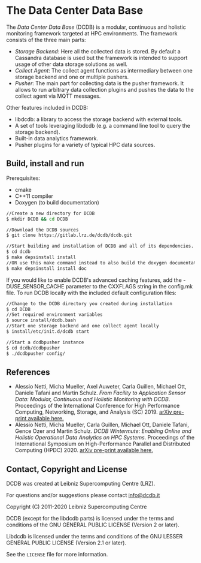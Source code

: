 # The Data Center Data Base

The *Data Center* *Data Base* (DCDB) is a modular, continuous and holistic monitoring framework targeted at HPC environments. The framework consists of the three main parts:

* _Storage_ _Backend_: Here all the collected data is stored. By default a Cassandra database is used but the framework is intended to support usage of other data storage solutions as well.
* _Collect_ _Agent_: The collect agent functions as intermediary between one storage backend and one or multiple pushers.
* _Pusher_: The main part for collecting data is the pusher framework. It allows to run arbitrary data collection plugins and pushes the data to the collect agent via MQTT messages.

Other features included in DCDB:
* libdcdb: a library to access the storage backend with external tools.
* A set of tools leveraging libdcdb (e.g. a command line tool to query the storage backend).
* Built-in data analytics framework.
* Pusher plugins for a variety of typical HPC data sources.

## Build, install and run

Prerequisites:
* cmake
* C++11 compiler
* Doxygen (to build documentation)

```bash
//Create a new directory for DCDB
$ mkdir DCDB && cd DCDB

//Download the DCDB sources
$ git clone https://gitlab.lrz.de/dcdb/dcdb.git

//Start building and installation of DCDB and all of its dependencies.
$ cd dcdb
$ make depsinstall install
//OR use this make command instead to also build the doxygen documentation
$ make depsinstall install doc
```

If you would like to enable DCDB's advanced caching features, add the -DUSE_SENSOR_CACHE parameter to the CXXFLAGS string in the config.mk file. To run DCDB locally with the included default configuration files:

```bash
//Change to the DCDB directory you created during installation
$ cd DCDB
//Set required environment variables
$ source install/dcdb.bash
//Start one storage backend and one collect agent locally
$ install/etc/init.d/dcdb start

//Start a dcdbpusher instance
$ cd dcdb/dcdbpusher
$ ./dcdbpusher config/
```

## References

* Alessio Netti, Micha Mueller, Axel Auweter, Carla Guillen, Michael Ott, Daniele Tafani and Martin Schulz. _From Facility to Application Sensor Data: Modular, Continuous and Holistic Monitoring with DCDB_. Proceedings of the International Conference for High Performance Computing, Networking, Storage, and Analysis (SC) 2019. [arXiv pre-print available here.](https://arxiv.org/abs/1906.07509) 
* Alessio Netti, Micha Mueller, Carla Guillen, Michael Ott, Daniele Tafani, Gence Ozer and Martin Schulz. _DCDB Wintermute: Enabling Online and Holistic Operational Data Analytics on HPC Systems_. Proceedings of the International Symposium on High-Performance Parallel and Distributed Computing (HPDC) 2020. [arXiv pre-print available here.](https://arxiv.org/abs/1910.06156) 


## Contact, Copyright and License

DCDB was created at Leibniz Supercomputing Centre (LRZ).

For questions and/or suggestions please contact info@dcdb.it

Copyright (C) 2011-2020 Leibniz Supercomputing Centre

DCDB (except for the libdcdb parts) is licensed under the terms
and conditions of the GNU GENERAL PUBLIC LICENSE (Version 2 or later).

Libdcdb is licensed under the terms and conditions of the GNU LESSER
GENERAL PUBLIC LICENSE (Version 2.1 or later).

See the `LICENSE` file for more information.

<!---
 TODO:
 write pages for:
 -how to use dcdb
 -architecture of dcdb
 -develop plugin for pusher/analyzer
 -develop for framework itself
 -dig deeper into doxygen to get a beatiful documentation. perhaps use
  markdown files for pages (for tutorials, architecture explanation)
-->
